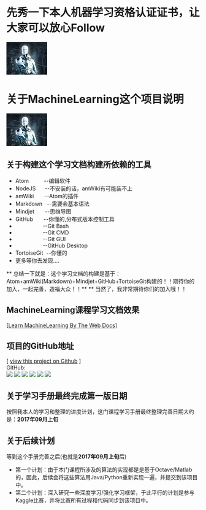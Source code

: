 # 先秀一下本人机器学习资格认证证书，让大家可以放心Follow
![Machine Learning Qualification Certificate](amWiki/images/logo.png)
# 关于MachineLearning这个项目说明
![Robot logo](amWiki/images/logo.png)
## 关于构建这个学习文档构建所依赖的工具
* Atom&nbsp;&nbsp;&nbsp;&nbsp;&nbsp;&nbsp;&nbsp;&nbsp;&nbsp;&nbsp;--编辑软件
* NodeJS&nbsp;&nbsp;&nbsp;&nbsp;&nbsp;&nbsp;--不安装的话，amWiki有可能装不上
* amWiki&nbsp;&nbsp;&nbsp;&nbsp;&nbsp;&nbsp;&nbsp;--Atom的插件
* Markdown&nbsp;&nbsp;&nbsp;--需要会基本语法
* Mindjet&nbsp;&nbsp;&nbsp;&nbsp;&nbsp;&nbsp;&nbsp;--思维导图
* GitHub&nbsp;&nbsp;&nbsp;&nbsp;&nbsp;&nbsp;&nbsp;--你懂的,分布式版本控制工具
* &nbsp;&nbsp;&nbsp;&nbsp;&nbsp;&nbsp;&nbsp;&nbsp;&nbsp;&nbsp;&nbsp;&nbsp;&nbsp;&nbsp;&nbsp;&nbsp;&nbsp;&nbsp;--Git Bash
* &nbsp;&nbsp;&nbsp;&nbsp;&nbsp;&nbsp;&nbsp;&nbsp;&nbsp;&nbsp;&nbsp;&nbsp;&nbsp;&nbsp;&nbsp;&nbsp;&nbsp;&nbsp;--Git CMD
* &nbsp;&nbsp;&nbsp;&nbsp;&nbsp;&nbsp;&nbsp;&nbsp;&nbsp;&nbsp;&nbsp;&nbsp;&nbsp;&nbsp;&nbsp;&nbsp;&nbsp;&nbsp;--Git GUI
* &nbsp;&nbsp;&nbsp;&nbsp;&nbsp;&nbsp;&nbsp;&nbsp;&nbsp;&nbsp;&nbsp;&nbsp;&nbsp;&nbsp;&nbsp;&nbsp;&nbsp;&nbsp;--GitHub Desktop
* TortoiseGit&nbsp;&nbsp;--你懂的
* 更多等你去发现....

** 总结一下就是：这个学习文档的构建是基于：Atom+amWiki(Markdown)+Mindjet+GitHub+TortoiseGit构建的！！期待你的加入，一起完善，造福大众！！**
** 当然了，我非常期待你们的加入哦！！
## MachineLearning课程学习文档效果
[[Learn MachineLearning By The Web Docs](https://hongyuxie.github.io)]

## 项目的GitHub地址
[ [view this project on Github](https://github.com/hongyuXie/hongyuXie.github.io) ]  
GitHub:  
[![](https://img.shields.io/github/stars/hongyuXie/hongyuXie.github.io.svg?style=social&label=Star)](https://github.com/hongyuXie/hongyuXie.github.io " GitHub Stars")
[![](https://img.shields.io/github/forks/hongyuXie/hongyuXie.github.io.svg?style=social&label=Fork)](https://github.com/hongyuXie/hongyuXie.github.io "GitHub Forks")
[![](https://img.shields.io/github/watchers/hongyuXie/hongyuXie.github.io.svg?style=social&label=Watch)](https://github.com/hongyuXie/hongyuXie.github.io "GitHub Watch")
[![](https://img.shields.io/github/issues-raw/hongyuXie/hongyuXie.github.io.svg)](https://github.com/hongyuXie/hongyuXie.github.io  "GitHub Open Issues")
[![](https://img.shields.io/github/issues-closed-raw/hongyuXie/hongyuXie.github.io.svg)](https://github.com/hongyuXie/hongyuXie.github.io "GitHub Closed Issues")
[![](https://img.shields.io/github/contributors/hongyuXie/hongyuXie.github.io.svg)](https://github.com/hongyuXie/hongyuXie.github.io "GitHub Contributors")  

## 关于学习手册最终完成第一版日期
按照我本人的学习和整理的进度计划，这门课程学习手册最终整理完善日期大约是：**2017年09月上旬**

## 关于后续计划
等到这个手册完善之后(也就是**2017年09月上旬**后)  
- 第一个计划：由于本门课程所涉及的算法的实现都是是基于Octave/Matlab的，因此，后续会将这些算法用Java/Python重新实现一遍，并提交到该项目中。  
- 第二个计划：深入研究一些深度学习/强化学习框架，于此平行的计划是参与Kaggle比赛，并将比赛所有过程和代码同步到该项目中。
